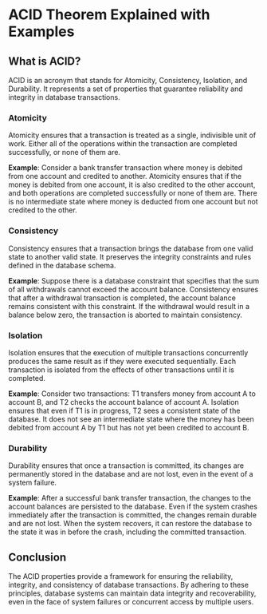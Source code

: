 # ACID Theorem Explained with Examples

## What is ACID?

ACID is an acronym that stands for Atomicity, Consistency, Isolation, and Durability. It represents a set of properties that guarantee reliability and integrity in database transactions.

### Atomicity

Atomicity ensures that a transaction is treated as a single, indivisible unit of work. Either all of the operations within the transaction are completed successfully, or none of them are.

**Example**: Consider a bank transfer transaction where money is debited from one account and credited to another. Atomicity ensures that if the money is debited from one account, it is also credited to the other account, and both operations are completed successfully or none of them are. There is no intermediate state where money is deducted from one account but not credited to the other.

### Consistency

Consistency ensures that a transaction brings the database from one valid state to another valid state. It preserves the integrity constraints and rules defined in the database schema.

**Example**: Suppose there is a database constraint that specifies that the sum of all withdrawals cannot exceed the account balance. Consistency ensures that after a withdrawal transaction is completed, the account balance remains consistent with this constraint. If the withdrawal would result in a balance below zero, the transaction is aborted to maintain consistency.

### Isolation

Isolation ensures that the execution of multiple transactions concurrently produces the same result as if they were executed sequentially. Each transaction is isolated from the effects of other transactions until it is completed.

**Example**: Consider two transactions: T1 transfers money from account A to account B, and T2 checks the account balance of account A. Isolation ensures that even if T1 is in progress, T2 sees a consistent state of the database. It does not see an intermediate state where the money has been debited from account A by T1 but has not yet been credited to account B.

### Durability

Durability ensures that once a transaction is committed, its changes are permanently stored in the database and are not lost, even in the event of a system failure.

**Example**: After a successful bank transfer transaction, the changes to the account balances are persisted to the database. Even if the system crashes immediately after the transaction is committed, the changes remain durable and are not lost. When the system recovers, it can restore the database to the state it was in before the crash, including the committed transaction.

## Conclusion

The ACID properties provide a framework for ensuring the reliability, integrity, and consistency of database transactions. By adhering to these principles, database systems can maintain data integrity and recoverability, even in the face of system failures or concurrent access by multiple users.

